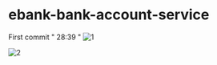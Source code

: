 # ebank-bank-account-service
First commit " 28:39 "
![1](https://user-images.githubusercontent.com/12114256/197617313-e3c9d01f-f3d8-451d-ad66-97b0a6e202de.PNG)

![2](https://user-images.githubusercontent.com/12114256/197617347-3b5c7ce2-e4d4-4bd5-9e5c-21ddf1a31c5b.PNG)
